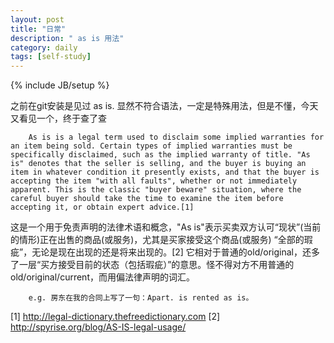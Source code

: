 ```yaml
---
layout: post
title: "日常"
description: " as is 用法"
category: daily
tags: [self-study]
---
```


{% include JB/setup %}

之前在git安装是见过 as is. 显然不符合语法，一定是特殊用法，但是不懂，今天又看见一个，终于查了查

		As is is a legal term used to disclaim some implied warranties for an item being sold. Certain types of implied warranties must be specifically disclaimed, such as the implied warranty of title. "As is" denotes that the seller is selling, and the buyer is buying an item in whatever condition it presently exists, and that the buyer is accepting the item "with all faults", whether or not immediately apparent. This is the classic "buyer beware" situation, where the careful buyer should take the time to examine the item before accepting it, or obtain expert advice.[1]

这是一个用于免责声明的法律术语和概念，"As is"表示买卖双方认可“现状”(当前的情形)正在出售的商品(或服务)，尤其是买家接受这个商品(或服务) “全部的瑕疵”，无论是现在出现的还是将来出现的。[2]
它相对于普通的old/original，还多了一层“买方接受目前的状态（包括瑕疵）”的意思。怪不得对方不用普通的old/original/current，而用偏法律声明的词汇。

		e.g. 房东在我的合同上写了一句：Apart. is rented as is。

[1]  http://legal-dictionary.thefreedictionary.com
[2]  http://spyrise.org/blog/AS-IS-legal-usage/
